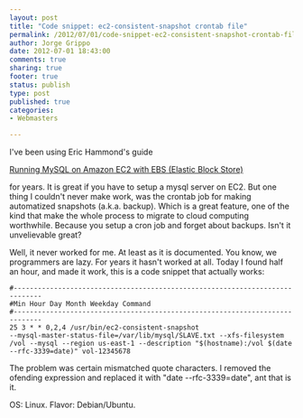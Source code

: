```yaml
--- 
layout: post
title: "Code snippet: ec2-consistent-snapshot crontab file"
permalink: /2012/07/01/code-snippet-ec2-consistent-snapshot-crontab-file/index.html
author: Jorge Grippo
date: 2012-07-01 18:43:00
comments: true
sharing: true
footer: true
status: publish
type: post
published: true
categories: 
- Webmasters

---
```

<!-- 345 -->
I've been using Eric Hammond's guide

<a href="http://aws.amazon.com/articles/1663">Running MySQL on Amazon EC2 with EBS (Elastic Block Store)</a>

for years. It is great if you have to setup a mysql server on EC2. But one thing I couldn't never make work, was the crontab job for making automatized snapshots (a.k.a. backup). Which is a great feature, one of the kind that make the whole process to migrate to cloud computing worthwhile. Because you setup a cron job and forget about backups. Isn't it unvelievable great?

<!--more-->Well, it never worked for me. At least as it is documented. You know, we programmers are lazy. For years it hasn't worked at all. Today I found half an hour, and made it work, this is a code snippet that actually works:

<code>#-----------------------------------------------------------------------------
#Min Hour Day Month Weekday Command
#-----------------------------------------------------------------------------
25 3 * * 0,2,4 /usr/bin/ec2-consistent-snapshot --mysql-master-status-file=/var/lib/mysql/SLAVE.txt --xfs-filesystem /vol --mysql --region us-east-1 --description "$(hostname):/vol $(date --rfc-3339=date)" vol-12345678</code>

The problem was certain mismatched quote characters. I removed the ofending expression and replaced it with "date --rfc-3339=date", ant that is it.

OS: Linux. Flavor: Debian/Ubuntu.

